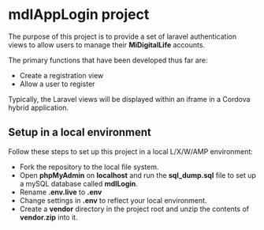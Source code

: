 # mdlAppLogin project

The purpose of this project is to provide a set of laravel authentication views to allow users to manage their **MiDigitalLife** accounts.

The primary functions that have been developed thus far are:
 - Create a registration view
 - Allow a user to register

Typically, the Laravel views will be displayed within an iframe in a Cordova hybrid application.

## Setup in a local environment
Follow these steps to set up this project in a local L/X/W/AMP environment:
 - Fork the repository to the local file system.
 - Open **phpMyAdmin** on **localhost** and run the **sql_dump.sql** file to set up a mySQL database called **mdlLogin**.
 - Rename **.env.live** to **.env**
 - Change settings in **.env** to reflect your local environment.
 - Create a **vendor** directory in the project root and unzip the contents of **vendor.zip** into it. 
 

